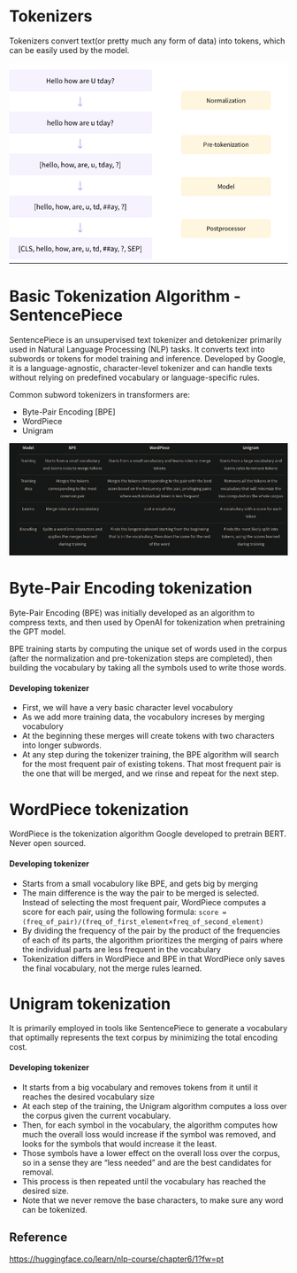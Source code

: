# Tokenizers
Tokenizers convert text(or pretty much any form of data) into tokens, which can be easily used by the model.

![alt text](image-21.png)

# Basic Tokenization Algorithm - SentencePiece
SentencePiece is an unsupervised text tokenizer and detokenizer primarily used in Natural Language Processing (NLP) tasks. 
It converts text into subwords or tokens for model training and inference. 
Developed by Google, it is a language-agnostic, character-level tokenizer and can handle texts without relying on predefined vocabulary or language-specific rules.

Common subword tokenizers in transformers are:
- Byte-Pair Encoding [BPE]
- WordPiece
- Unigram

![alt text](image-24.png)

# Byte-Pair Encoding tokenization
Byte-Pair Encoding (BPE) was initially developed as an algorithm to compress texts, and then used by OpenAI for tokenization when pretraining the GPT model.

BPE training starts by computing the unique set of words used in the corpus (after the normalization and pre-tokenization steps are completed), then building the vocabulary by taking all the symbols used to write those words.

#### Developing tokenizer
- First, we will have a very basic character level vocabulory
- As we add more training data, the vocabulory increses by merging vocabulory
- At the beginning these merges will create tokens with two characters into longer subwords.
- At any step during the tokenizer training, the BPE algorithm will search for the most frequent pair of existing tokens. That most frequent pair is the one that will be merged, and we rinse and repeat for the next step.

# WordPiece tokenization
WordPiece is the tokenization algorithm Google developed to pretrain BERT. 
Never open sourced.

#### Developing tokenizer
- Starts from a small vocabulory like BPE, and gets big by merging
-  The main difference is the way the pair to be merged is selected. Instead of selecting the most frequent pair, WordPiece computes a score for each pair, using the following formula:
```score = (freq_of_pair)/(freq_of_first_element×freq_of_second_element)```
- By dividing the frequency of the pair by the product of the frequencies of each of its parts, the algorithm prioritizes the merging of pairs where the individual parts are less frequent in the vocabulary
- Tokenization differs in WordPiece and BPE in that WordPiece only saves the final vocabulary, not the merge rules learned.

# Unigram tokenization
It is primarily employed in tools like SentencePiece to generate a vocabulary that optimally represents the text corpus by minimizing the total encoding cost.

#### Developing tokenizer
- It starts from a big vocabulary and removes tokens from it until it reaches the desired vocabulary size
- At each step of the training, the Unigram algorithm computes a loss over the corpus given the current vocabulary.
- Then, for each symbol in the vocabulary, the algorithm computes how much the overall loss would increase if the symbol was removed, and looks for the symbols that would increase it the least.
- Those symbols have a lower effect on the overall loss over the corpus, so in a sense they are “less needed” and are the best candidates for removal.
- This process is then repeated until the vocabulary has reached the desired size.
- Note that we never remove the base characters, to make sure any word can be tokenized.

## Reference
https://huggingface.co/learn/nlp-course/chapter6/1?fw=pt